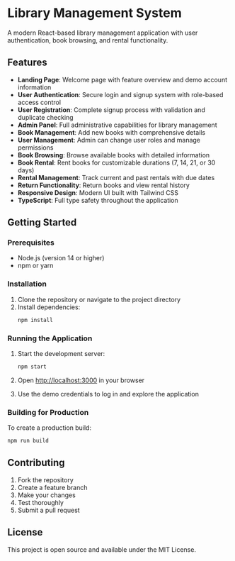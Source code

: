 # Library Management System

A modern React-based library management application with user authentication, book browsing, and rental functionality.

## Features

- **Landing Page**: Welcome page with feature overview and demo account information
- **User Authentication**: Secure login and signup system with role-based access control
- **User Registration**: Complete signup process with validation and duplicate checking
- **Admin Panel**: Full administrative capabilities for library management
- **Book Management**: Add new books with comprehensive details
- **User Management**: Admin can change user roles and manage permissions
- **Book Browsing**: Browse available books with detailed information
- **Book Rental**: Rent books for customizable durations (7, 14, 21, or 30 days)
- **Rental Management**: Track current and past rentals with due dates
- **Return Functionality**: Return books and view rental history
- **Responsive Design**: Modern UI built with Tailwind CSS
- **TypeScript**: Full type safety throughout the application


## Getting Started

### Prerequisites

- Node.js (version 14 or higher)
- npm or yarn

### Installation

1. Clone the repository or navigate to the project directory
2. Install dependencies:
   ```bash
   npm install
   ```

### Running the Application

1. Start the development server:
   ```bash
   npm start
   ```

2. Open [http://localhost:3000](http://localhost:3000) in your browser

3. Use the demo credentials to log in and explore the application

### Building for Production

To create a production build:

```bash
npm run build
```
## Contributing

1. Fork the repository
2. Create a feature branch
3. Make your changes
4. Test thoroughly
5. Submit a pull request

## License

This project is open source and available under the MIT License.
